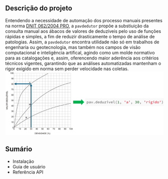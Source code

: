 ## Descrição do projeto

Entendendo a necessidade de automação dos processo manuais presentes na norma [DNIT 062/2004 PRO](https://www.gov.br/dnit/pt-br/assuntos/planejamento-e-pesquisa/ipr/coletanea-de-normas/coletanea-de-normas/procedimento-pro/dnit_062_2004_pro.pdf), a `pavdedutor` propõe a substiuição da consulta manual aos ábacos de valores de deduzíveis pelo uso de funções rápidas e simples, a fim de reduzir drasticamente o tempo de análise de patologias. Assim, a `pavdedutor` encontra utilidade não só em trabalhos de engenharia ou geotecnologia, mas também nos campos de visão computacional e inteligência artifical, agindo como um molde normativo para as catalogações e, assim, oferencendo maior aderência aos critérios técnicos vigentes, garantindo que as análises automatizadas mantenham o rigor exigido em norma sem perder velocidade nas coletas.
![](figuras\exemplo.png)

## Sumário

* Instalação
* Guia de usuário
* Referência API